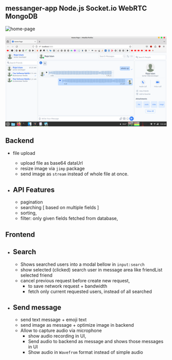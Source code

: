 ## messanger-app Node.js Socket.io WebRTC MongoDB

![home-page]()


![home-page.png](https://github.com/JavaScriptForEverything/messenger/blob/master/public/images/project_design/page/web/home-page.png)


## Backend
- file upload
	- upload file as base64 dataUrl 
	- resize image via `jimp` package
	- send image as `stream` instead of whole file at once.

- API Features
	- 
	- pagination
	- searching 	[ based on multiple fields ]
	- sorting,
	- filter: only given fields fetched from database,



## Frontend
- Search
	- 
	- Shows searched users into a modal bellow in `input:search`
	- show selected (clicked) search user in message area like friendList selected friend
	- cancel previous request before create new request, 
		- to save network request + bandwidth
		- fetch only current requested users, instead of all searched 


- Send message
	- 
	- send text message + emoji text 
	- send image as message + optimize image in backend
	- Allow to capture audio via microphone
		- show audio recording in UI, 
		- Send audio to backend as message and shows those messages in UI
		- Show audio in `Wavefrom` format instead of simple audio 